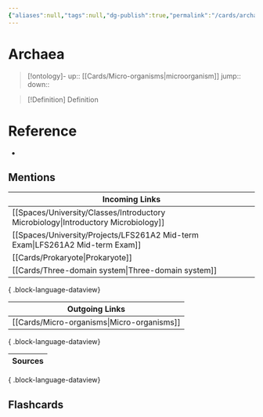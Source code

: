```yaml
---
{"aliases":null,"tags":null,"dg-publish":true,"permalink":"/cards/archaea/","dgPassFrontmatter":true}
---
```


# Archaea

> [!ontology]-
> up:: [[Cards/Micro-organisms\|microorganism]]
> jump:: 
> down:: 

> [!Definition] Definition

# Reference

- 

## Mentions

| Incoming Links                                                                        |
| ------------------------------------------------------------------------------------- |
| [[Spaces/University/Classes/Introductory Microbiology\|Introductory Microbiology]] |
| [[Spaces/University/Projects/LFS261A2 Mid-term Exam\|LFS261A2 Mid-term Exam]]      |
| [[Cards/Prokaryote\|Prokaryote]]                                                   |
| [[Cards/Three-domain system\|Three-domain system]]                                 |

{ .block-language-dataview}

| Outgoing Links                                |
| --------------------------------------------- |
| [[Cards/Micro-organisms\|Micro-organisms]] |

{ .block-language-dataview}

| Sources |
| ------- |

{ .block-language-dataview}

## Flashcards